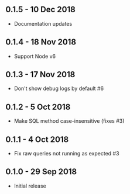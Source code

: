 ## 0.1.5 - 10 Dec 2018
- Documentation updates

## 0.1.4 - 18 Nov 2018
- Support Node v6

## 0.1.3 - 17 Nov 2018
- Don't show debug logs by default #6

## 0.1.2 - 5 Oct 2018
- Make SQL method case-insensitive (fixes #3)

## 0.1.1 - 4 Oct 2018
- Fix raw queries not running as expected #3

## 0.1.0 - 29 Sep 2018
- Initial release

